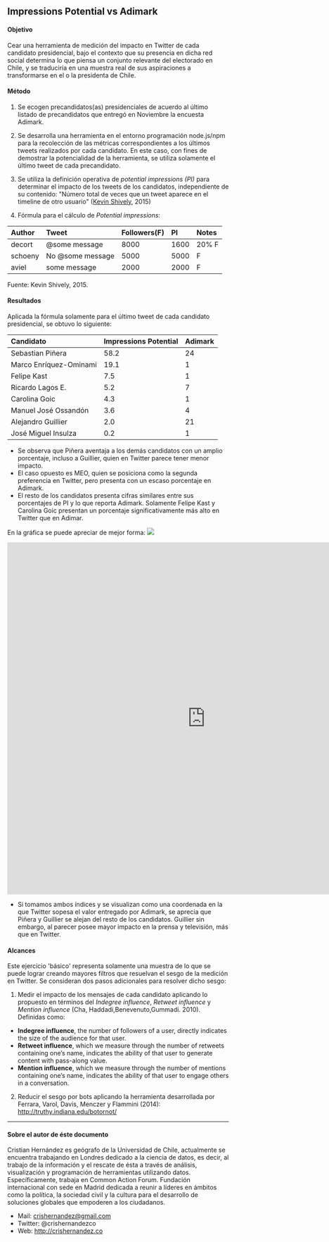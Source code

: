 
## Impressions Potential vs Adimark

#### Objetivo
Cear una herramienta de medición del impacto en Twitter de cada candidato presidencial, bajo el contexto que su presencia en dicha red social determina lo que piensa un conjunto relevante del electorado en Chile, y se traduciría en una muestra real de sus aspiraciones a transformarse en el o la presidenta de Chile.

#### Método
1. Se ecogen precandidatos(as) presidenciales de acuerdo al último listado de precandidatos que entregó en Noviembre la encuesta Adimark.

2. Se desarrolla una herramienta en el entorno programación node.js/npm para la recolección de las métricas correspondientes a los últimos tweets realizados por cada candidato. En este caso, con fines de demostrar la potencialidad de la herramienta, se utiliza solamente el último tweet de cada precandidato.

3. Se utiliza la definición operativa de *potential impressions (PI)* para determinar el impacto de los tweets de los candidatos, independiente de su contenido: "Número total de veces que un tweet aparece en el timeline de otro usuario" ([Kevin Shively](http://simplymeasured.com/blog/potential-impressions-vs-actual-impressions-which-should-you-measure/#sm.01ibb7q419o4ei111h81jlsjcytjm), 2015)

4. Fórmula para el cálculo de *Potential impressions*:

|Author|Tweet|Followers(F)|PI|Notes|
|:---|:---|:---|:---|:---|
|decort|@some message|8000|1600|20% F|
|schoeny|No @some message|5000|5000|F|
|aviel|some message|2000|2000|F|
Fuente: Kevin Shively, 2015.

#### Resultados
Aplicada la fórmula solamente para el último tweet de cada candidato presidencial, se obtuvo lo siguiente:

|Candidato|Impressions Potential|Adimark|
|:---|:---|:---|
|Sebastian Piñera|58.2|24|
|Marco Enríquez-Ominami|19.1|	1|
|Felipe Kast|	7.5|	1|
|Ricardo Lagos E.	|5.2|	7|
|Carolina Goic	|4.3	|1|
|Manuel José Ossandón	|3.6|	4|
|Alejandro Guillier	|2.0	|21|
|José Miguel Insulza	|0.2|	1|

- Se observa que Piñera aventaja a los demás candidatos con un amplio porcentaje, incluso a Guillier, quien en Twitter parece tener menor impacto.
- El caso opuesto es MEO, quien se posiciona como la segunda preferencia en Twitter, pero presenta con un escaso porcentaje en Adimark.
- El resto de los candidatos presenta cifras similares entre sus porcentajes de PI y lo que reporta Adimark. Solamente Felipe Kast y Carolina Goic presentan un porcentaje significativamente más alto en Twitter que en Adimar.

En la gráfica se puede apreciar de mejor forma:
![](https://plot.ly/~crishernandezmaps/2/)
<iframe width="900" height="800" frameborder="0" scrolling="no" src="https://plot.ly/~crishernandezmaps/2.embed"></iframe>

- Si tomamos ambos índices y se visualizan como una coordenada en la que Twitter sopesa el valor entregado por Adimark, se aprecia que Piñera y Guillier se alejan del resto de los candidatos. Guillier sin embargo, al parecer posee mayor impacto en la prensa y televisión, más que en Twitter.

#### Alcances
Este ejercicio 'básico' representa solamente una muestra de lo que se puede lograr creando mayores filtros que resuelvan el sesgo de la medición en Twitter. Se consideran dos pasos adicionales para resolver dicho sesgo:

1. Medir el impacto de los mensajes de cada candidato aplicando lo propuesto en términos del *Indegree influence*, *Retweet influence* y *Mention influence* (Cha, Haddadi,Benevenuto,Gummadi. 2010). Definidas como:

  - **Indegree influence**, the number of followers of a user, directly indicates the size of the audience for that user.
  - **Retweet influence**, which we measure through the number of retweets containing one’s name, indicates the ability of that user to generate content with pass-along value.
  - **Mention influence**, which we measure through the number of mentions containing one’s name, indicates the ability of that user to engage others in a conversation.

2. Reducir el sesgo por bots aplicando la herramienta desarrollada por Ferrara, Varol, Davis, Menczer y Flammini (2014): http://truthy.indiana.edu/botornot/

---
#### Sobre el autor de éste documento
Cristian Hernández es geógrafo de la Universidad de Chile, actualmente se encuentra trabajando en Londres dedicado a la ciencia de datos, es decir, al trabajo de la información y el rescate de ésta a través de análisis, visualización y programación de herramientas utilizando datos. Específicamente, trabaja en Common Action Forum. Fundación internacional con sede en Madrid dedicada a reunir a líderes en ámbitos como la política, la sociedad civil y la cultura para el desarrollo de soluciones globales que empoderen a los ciudadanos.

- Mail: crishernandez@gmail.com
- Twitter: @crishernandezco
- Web: http://crishernandez.co
